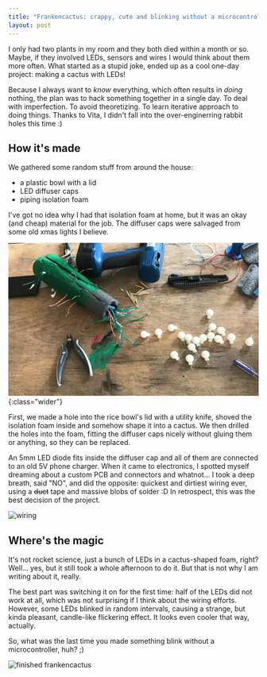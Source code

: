 ```yaml
---
title: "Frankencactus: crappy, cute and blinking without a microcontroller"
layout: post
---
```


I only had two plants in my room and they both died within a month or so. Maybe, if they involved LEDs, sensors and wires I would think about them more often. What started as a stupid joke, ended up as a cool one-day project: making a cactus with LEDs!

Because I always want to *know* everything, which often results in *doing* nothing, the plan was to hack something together in a single day. To deal with imperfection. To avoid theoretizing. To learn iterative approach to doing things. Thanks to Vita, I didn't fall into the over-enginerring rabbit holes this time :)


## How it's made

We gathered some random stuff from around the house:

- a plastic bowl with a lid
- LED diffuser caps
- piping isolation foam

I've got no idea why I had that isolation foam at home, but it was an okay (and cheap) material for the job. The diffuser caps were salvaged from some old xmas lights I believe.

![workbench](/assets/images/projects/cactus/workbench.jpg){:class="wider"}

First, we made a hole into the rice bowl's lid with a utility knife, shoved the isolation foam inside and somehow shape it into a cactus. We then drilled the holes into the foam, fitting the diffuser caps nicely without gluing them or anything, so they can be replaced.

An 5mm LED diode fits inside the diffuser cap and all of them are connected to an old 5V phone charger. When it came to electronics, I spotted myself dreaming about a custom PCB and connectors and whatnot... I took a deep breath, said "NO", and did the opposite: quickest and dirtiest wiring ever, using a ~~duct~~ tape and massive blobs of solder :D In retrospect, this was the best decision of the project.

![wiring](/assets/images/projects/cactus/crappy_wiring.jpg)

## Where's the magic

It's not rocket science, just a bunch of LEDs in a cactus-shaped foam, right? Well... yes, but it still took a whole afternoon to do it. But that is not why I am writing about it, really.

The best part was switching it on for the first time: half of the LEDs did not work at all, which was not surprising if I think about the wiring efforts. However, some LEDs blinked in random intervals, causing a strange, but kinda pleasant, candle-like flickering effect. It looks even cooler that way, actually.

So, what was the last time you made something blink without a microcontroller, huh? ;)

![finished frankencactus](/assets/images/projects/cactus/flickering.gif)